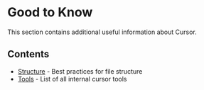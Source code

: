 # Good to Know

This section contains additional useful information about Cursor.

## Contents

- [Structure](structure.md) - Best practices for file structure
- [Tools](tools.md) - List of all internal cursor tools
